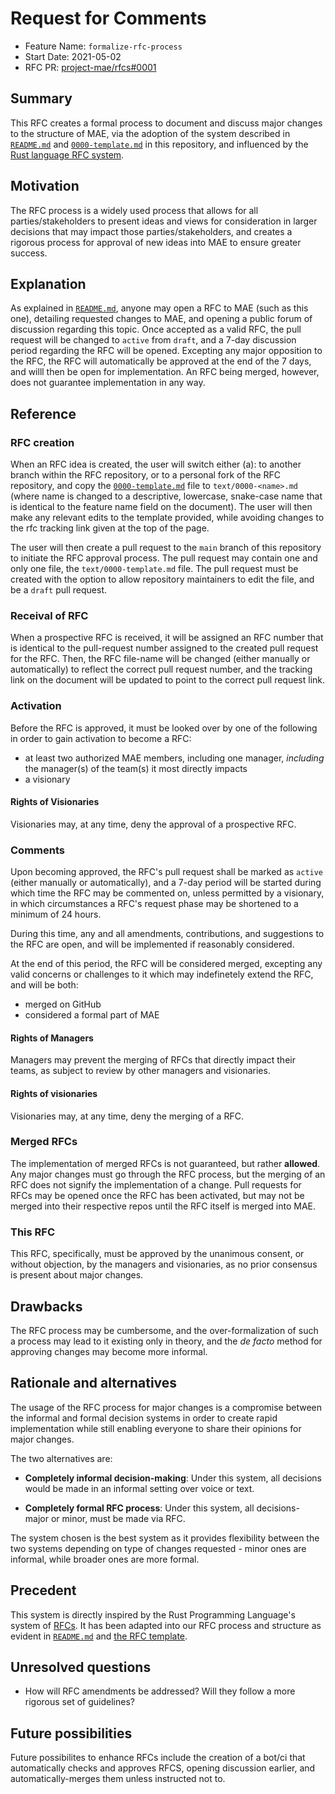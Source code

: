 # Request for Comments

- Feature Name: `formalize-rfc-process`
- Start Date: 2021-05-02
- RFC PR: [project-mae/rfcs#0001](https://github.com/project-mae/rfcs/pull/0001)

<!--

DO NOT REMOVE THIS BLOCK. If any amendments are made by future RFCs or decision,
please open a Pull Request to document links to these amendments here. Also,
uncomment the following section of the block as the template for documenting
templates.

## Amendments

- Amended by: [project-mae/rfcs#0000](https://github.com/pro/rfcs/pull/0000) (if applicable)
  - Description: One sentence description of amendment

-->

## Summary

[summary]: #summary

This RFC creates a formal process to document and discuss major changes to the
structure of MAE, via the adoption of the system described in
[`README.md`](../README.md) and [`0000-template.md`](../0000-template.md) in this
repository, and influenced by the [Rust language RFC
system](https://github.com/rust-lang/rfcs/).

## Motivation

[motivation]: #motivation

The RFC process is a widely used process that allows for all parties/stakeholders to
present ideas and views for consideration in larger decisions that may impact those
parties/stakeholders, and creates a rigorous process for approval of new ideas into
MAE to ensure greater success.

## Explanation

[basic-explanation]: #basic-explanation

As explained in [`README.md`](../README.md), anyone may open a RFC to MAE (such as
this one), detailing requested changes to MAE, and opening a public forum of
discussion regarding this topic. Once accepted as a valid RFC, the pull request will
be changed to `active` from `draft`, and a 7-day discussion period regarding the RFC
will be opened. Excepting any major opposition to the RFC, the RFC will automatically
be approved at the end of the 7 days, and willl then be open for implementation. An
RFC being merged, however, does not guarantee implementation in any way.

## Reference

[reference]: #reference

### RFC creation

When an RFC idea is created, the user will switch either (a): to another branch
within the RFC repository, or to a personal fork of the RFC repository, and copy the
[`0000-template.md`](../0000-template.md) file to `text/0000-<name>.md` (where name
is changed to a descriptive, lowercase, snake-case name that is identical to the
feature name field on the document). The user will then make any relevant edits to
the template provided, while avoiding changes to the rfc tracking link given at the
top of the page.

The user will then create a pull request to the `main` branch of this repository to
initiate the RFC approval process. The pull request may contain one and only one
file, the `text/0000-template.md` file. The pull request must be created with the
option to allow repository maintainers to edit the file, and be a `draft` pull
request.

### Receival of RFC

When a prospective RFC is received, it will be assigned an RFC number that is
identical to the pull-request number assigned to the created pull request for the
RFC. Then, the RFC file-name will be changed (either manually or automatically) to
reflect the correct pull request number, and the tracking link on the document will
be updated to point to the correct pull request link.

### Activation

Before the RFC is approved, it must be looked over by one of the following in order
to gain activation to become a RFC:

- at least two authorized MAE members, including one manager, _including_ the
  manager(s) of the team(s) it most directly impacts
- a visionary

#### Rights of Visionaries

Visionaries may, at any time, deny the approval of a prospective RFC.

### Comments

Upon becoming approved, the RFC's pull request shall be marked as `active` (either
manually or automatically), and a 7-day period will be started during which time the
RFC may be commented on, unless permitted by a visionary, in which circumstances a
RFC's request phase may be shortened to a minimum of 24 hours.

During this time, any and all amendments, contributions, and suggestions to the RFC
are open, and will be implemented if reasonably considered.

At the end of this period, the RFC will be considered merged, excepting any valid
concerns or challenges to it which may indefinetely extend the RFC, and will be both:

- merged on GitHub
- considered a formal part of MAE

#### Rights of Managers

Managers may prevent the merging of RFCs that directly impact their teams, as subject
to review by other managers and visionaries.

#### Rights of visionaries

Visionaries may, at any time, deny the merging of a RFC.

### Merged RFCs

The implementation of merged RFCs is not guaranteed, but rather **allowed**. Any
major changes must go through the RFC process, but the merging of an RFC does not
signify the implementation of a change. Pull requests for RFCs may be opened once the
RFC has been activated, but may not be merged into their respective repos until the
RFC itself is merged into MAE.

### This RFC

This RFC, specifically, must be approved by the unanimous consent, or without
objection, by the managers and visionaries, as no prior consensus is present about
major changes.

## Drawbacks

[drawbacks]: #drawbacks

The RFC process may be cumbersome, and the over-formalization of such a process may
lead to it existing only in theory, and the _de facto_ method for approving changes
may become more informal.

## Rationale and alternatives

[rationale-and-alternatives]: #rationale-and-alternatives

The usage of the RFC process for major changes is a compromise between the informal
and formal decision systems in order to create rapid implementation while still
enabling everyone to share their opinions for major changes.

The two alternatives are:

- **Completely informal decision-making**: Under this system, all decisions would be
  made in an informal setting over voice or text.

- **Completely formal RFC process**: Under this system, all decisions- major or
  minor, must be made via RFC.

The system chosen is the best system as it provides flexibility between the two
systems depending on type of changes requested - minor ones are informal, while
broader ones are more formal.

## Precedent

[precedent]: #precedent

This system is directly inspired by the Rust Programming Language's system of
[RFCs](https://github.com/rust-lang/rfcs/). It has been
adapted into our RFC process and structure as evident in [`README.md`](../README.md)
and [the RFC template](../0000-template.md).

## Unresolved questions

[unresolved-questions]: #unresolved-questions

- How will RFC amendments be addressed? Will they follow a more rigorous set of
  guidelines?

## Future possibilities

[future-possibilities]: #future-possibilities

Future possibilites to enhance RFCs include the creation of a bot/ci that
automatically checks and approves RFCS, opening discussion earlier, and
automatically-merges them unless instructed not to.
